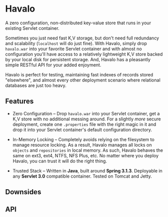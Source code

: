 # Havalo

A zero configuration, non-distributed key-value store that runs in your existing Servlet container.

Sometimes you just need fast K,V storage, but don't need full redundancy and scalability (`localhost` will do just fine).  With Havalo, simply drop `havalo.war` into your favorite Servlet container and with almost no configuration you'll have access to a relatively lightweight K,V store backed by your local disk for persistent storage.  And, Havalo has a pleasantly simple RESTful API for your added enjoyment.

Havalo is perfect for testing, maintaining fast indexes of records stored "elsewhere", and almost every other deployment scenario where relational databases are just too heavy.

## Features

* Zero Configuration &ndash; Drop `havalo.war` into your Servlet container, get a K,V store with no additional messing around.  For a slightly *more* secure deployment, create one `.properties` file with the right magic in it and drop it into your Servlet container's default configuration directory.

* In-Memory Locking &ndash; Completely avoids relying on the filesystem to manage resource locking.  As a result, Havalo manages all locks on `objects` and `repositories` in local memory.  As such, Havalo behaves the same on ext3, ext4, NTFS, NFS Plus, etc.  No matter where you deploy Havalo, you can trust it will do the right thing.

* Trusted Stack &ndash; Written in **Java**, built around **Spring 3.1.3**.  Deployable in any **Servlet 3.0** compatible container.  Tested on Tomcat and Jetty.

## Downsides

## API

